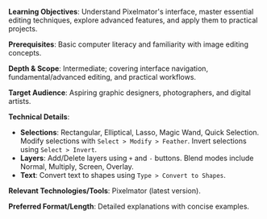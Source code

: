 **Learning Objectives**: Understand Pixelmator's interface, master essential editing techniques, explore advanced features, and apply them to practical projects.

**Prerequisites**: Basic computer literacy and familiarity with image editing concepts.

**Depth & Scope**: Intermediate; covering interface navigation, fundamental/advanced editing, and practical workflows.

**Target Audience**: Aspiring graphic designers, photographers, and digital artists.

**Technical Details**:

*   **Selections**: Rectangular, Elliptical, Lasso, Magic Wand, Quick Selection.  Modify selections with `Select > Modify > Feather`. Invert selections using `Select > Invert`.
*   **Layers**: Add/Delete layers using `+` and `-` buttons. Blend modes include Normal, Multiply, Screen, Overlay.
*   **Text**: Convert text to shapes using `Type > Convert to Shapes`.

**Relevant Technologies/Tools**: Pixelmator (latest version).

**Preferred Format/Length**: Detailed explanations with concise examples.
